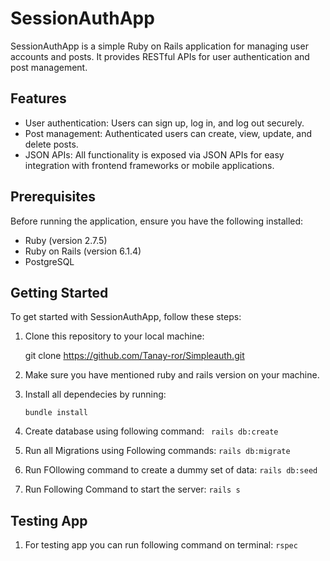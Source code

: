 # SessionAuthApp

SessionAuthApp is a simple Ruby on Rails application for managing user accounts and posts. It provides RESTful APIs for user authentication and post management.

## Features

- User authentication: Users can sign up, log in, and log out securely.
- Post management: Authenticated users can create, view, update, and delete posts.
- JSON APIs: All functionality is exposed via JSON APIs for easy integration with frontend frameworks or mobile applications.

## Prerequisites

Before running the application, ensure you have the following installed:

- Ruby (version 2.7.5)
- Ruby on Rails (version 6.1.4)
- PostgreSQL

## Getting Started

To get started with SessionAuthApp, follow these steps:

1. Clone this repository to your local machine:

   git clone https://github.com/Tanay-ror/Simpleauth.git

2. Make sure you have mentioned ruby and rails version on your machine.

3. Install all dependecies by running:

    ` bundle install `

4. Create database using following command:
    ` rails db:create`

5. Run all Migrations using Following commands:
    ` rails db:migrate `

6. Run FOllowing command to create a dummy set of data:
    ` rails db:seed `

7. Run Following Command to start the server:
    ` rails s `

## Testing App

1. For testing app you can run following command on terminal:
      ` rspec `
